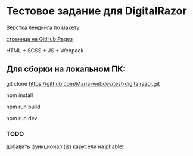 # Тестовое задание для DigitalRazor

Вёрстка лендинга по [макету](https://www.figma.com/file/l24KJfdTQZfA8E0K1kQw7h/testWork?node-id=672%3A1720)

[страница на GitHub Pages](https://maria-webdev.github.io/test-digitalrazor/)

HTML + SCSS + JS + Webpack

## Для сборки на локальном ПК:

git clone https://github.com/Maria-webdev/test-digitalrazor.git

npm install

npm run build

npm run dev

### TODO

добавить функционал (js) карусели на phablet
